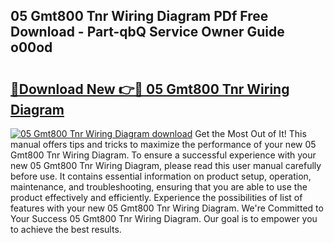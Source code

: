 ## 05 Gmt800 Tnr Wiring Diagram PDf Free Download - Part-qbQ Service Owner Guide o00od

# <h2><a href="http://dfoyi4.blite.top/?on=05+Gmt800+Tnr+Wiring+Diagram">🔗Download New 👉🔴 05 Gmt800 Tnr Wiring Diagram</a></h2>

[![05 Gmt800 Tnr Wiring Diagram download](https://i.imgur.com/lujVjoI.png)](http://dfoyi4.blite.top/?on=05+Gmt800+Tnr+Wiring+Diagram)
Get the Most Out of It! This manual offers tips and tricks to maximize the performance of your new 05 Gmt800 Tnr Wiring Diagram. To ensure a successful experience with your new 05 Gmt800 Tnr Wiring Diagram, please read this user manual carefully before use. It contains essential information on product setup, operation, maintenance, and troubleshooting, ensuring that you are able to use the product effectively and efficiently. Experience the possibilities of list of features with your new 05 Gmt800 Tnr Wiring Diagram. We're Committed to Your Success 05 Gmt800 Tnr Wiring Diagram. Our goal is to empower you to achieve the best results.
